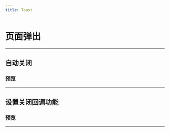 ```yaml
---
title: Toast
---
```

# 页面弹出
---
## 自动关闭

### 预览
---
<toast-demo></toast-demo>
---
## 设置关闭回调功能

### 预览
---
<toast-demo2></toast-demo2>
---
